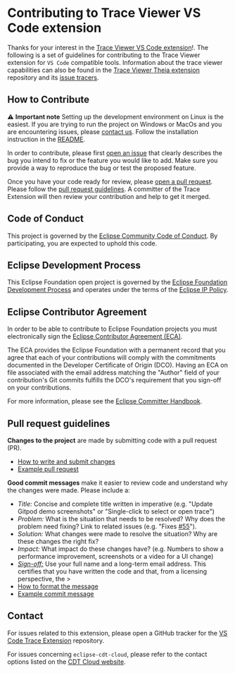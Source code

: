 # Contributing to Trace Viewer VS Code extension

Thanks for your interest in the [Trace Viewer VS Code extension][vscode-ext]!. The following is a set of
guidelines for contributing to the Trace Viewer extension for `VS Code` compatible tools. Information
about the trace viewer capabilities can also be found in the [Trace Viewer Theia extension][trace-viewer]
repository and its [issue tracers][theia-issues].

## How to Contribute

⚠️ **Important note** Setting up the development environment on Linux is the easiest. If you are trying
to run the project on Windows or MacOs and you are encountering issues, please [contact us][contact-us].
Follow the installation instruction in the [README](README.md).

In order to contribute, please first [open an issue][issues] that clearly describes the bug you
intend to fix or the feature you would like to add. Make sure you provide a way to reproduce the bug
or test the proposed feature.

Once you have your code ready for review, please  [open a pull request][pull-requests]. Please follow
the [pull request guidelines][pr-guide]. A committer of the Trace Extension will then review your
contribution and help to get it merged.

## Code of Conduct

This project is governed by the [Eclipse Community Code of Conduct][code-of-conduct].
By participating, you are expected to uphold this code.

## Eclipse Development Process

This Eclipse Foundation open project is governed by the [Eclipse Foundation
Development Process][dev-process] and operates under the terms of the [Eclipse IP Policy][ip-policy].

## Eclipse Contributor Agreement

In order to be able to contribute to Eclipse Foundation projects you must
electronically sign the [Eclipse Contributor Agreement (ECA)][eca].

The ECA provides the Eclipse Foundation with a permanent record that you agree
that each of your contributions will comply with the commitments documented in
the Developer Certificate of Origin (DCO). Having an ECA on file associated with
the email address matching the "Author" field of your contribution's Git commits
fulfills the DCO's requirement that you sign-off on your contributions.

For more information, please see the [Eclipse Committer Handbook][commiter-handbook].

## Pull request guidelines

**Changes to the project** are made by submitting code with a pull request (PR).

* [How to write and submit changes][creating-changes]
* [Example pull request][issue-56]

**Good commit messages** make it easier to review code and understand why the changes were made.
Please include a:

* *Title:* Concise and complete title written in imperative (e.g. "Update Gitpod demo screenshots"
or "Single-click to select or open trace")
* *Problem:* What is the situation that needs to be resolved? Why does the problem need fixing?
Link to related issues (e.g. "Fixes [#55][issue-55]").
* *Solution:* What changes were made to resolve the situation? Why are these changes the right fix?
* *Impact:* What impact do these changes have? (e.g. Numbers to show a performance improvement,
screenshots or a video for a UI change)
* [*Sign-off:*][sign-off] Use your full name and a long-term email address. This certifies that you
have written the code and that, from a licensing perspective, the >
* [How to format the message][commit-message-message]
* [Example commit message][commit-message-example]

## Contact

For issues related to this extension, please open a GitHub tracker for the [VS Code Trace Extension][vscode-ext] repository.

For issues concerning `eclipse-cdt-cloud`, please refer to the contact options listed on the [CDT Cloud website][cdt-cloud-website].

[cdt-cloud-website]: https://cdt-cloud.io/contact/
[code-of-conduct]: https://github.com/eclipse/.github/blob/master/CODE_OF_CONDUCT.md
[commit-message-example]: https://github.com/eclipse-cdt-cloud/theia-trace-extension/commit/bc18fcd110d7b8433293692421f2e4fb49f89bd6
[commit-message-message]: https://tbaggery.com/2008/04/19/a-note-about-git-commit-messages.html
[commiter-handbook]: https://www.eclipse.org/projects/handbook/#resources-commit
[contact-us]: #contact
[creating-changes]: https://www.dataschool.io/how-to-contribute-on-github/
[dev-process]: https://eclipse.org/projects/dev_process
[eca]: http://www.eclipse.org/legal/ECA.php
[ip-policy]: https://www.eclipse.org/org/documents/Eclipse_IP_Policy.pdf
[issues]: https://github.com/eclipse-cdt-cloud/vscode-trace-extension/issues
[issue-55]: https://github.com/eclipse-cdt-cloud/vscode-trace-extension/pull/55
[issue-56]: https://github.com/eclipse-cdt-cloud/vscode-trace-extension/pull/56
[pr-guide]: #pull-request-guidelines
[pull-requests]: https://github.com/eclipse-cdt-cloud/vscode-trace-extension/pulls
[sign-off]: https://git-scm.com/docs/git-commit#Documentation/git-commit.txt---signoff
[theia-issues]: https://github.com/eclipse-cdt-cloud/theia-trace-extension/issues
[trace-viewer]: https://github.com/eclipse-cdt-cloud/theia-trace-extension
[vscode-ext]: https://github.com/eclipse-cdt-cloud/vscode-trace-extension
